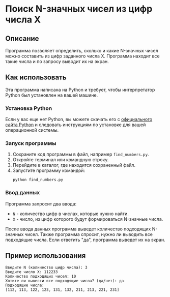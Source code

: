 
# Поиск N-значных чисел из цифр числа X

## Описание
Программа позволяет определить, сколько и какие N-значных чисел можно составить из цифр заданного числа X. Программа находит все такие числа и по запросу выводит их на экран.

## Как использовать
Эта программа написана на Python и требует, чтобы интерпретатор Python был установлен на вашей машине.

### Установка Python
Если у вас еще нет Python, вы можете скачать его с [официального сайта Python](https://python.org) и следовать инструкциям по установке для вашей операционной системы.

### Запуск программы
1. Сохраните код программы в файл, например `find_numbers.py`.
2. Откройте терминал или командную строку.
3. Перейдите в каталог, где находится сохраненный файл.
4. Запустите программу командой:
   ```
   python find_numbers.py
   ```

### Ввод данных
Программа запросит два ввода:
- `N` - количество цифр в числах, которые нужно найти.
- `X` - число, из цифр которого будут формироваться N-значные числа.

После ввода данных программа выведет количество подходящих N-значных чисел. Также программа спросит, нужно ли выводить все подходящие числа. Если ответить "да", программа выведет их на экран.

## Пример использования
```
Введите N (количество цифр числа): 3
Введите число X: 112233
Количество подходящих чисел: 10
Хотите ли вывести все подходящие числа? (да/нет): да
Подходящие числа:
[112, 113, 122, 123, 131, 132, 211, 213, 221, 231]
```